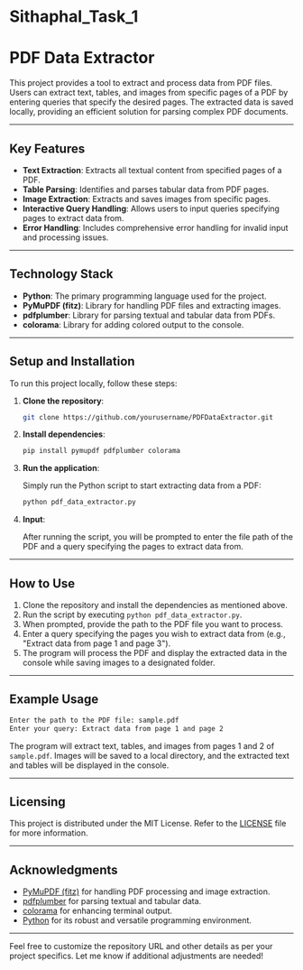# Sithaphal_Task_1

# PDF Data Extractor

This project provides a tool to extract and process data from PDF files. Users can extract text, tables, and images from specific pages of a PDF by entering queries that specify the desired pages. The extracted data is saved locally, providing an efficient solution for parsing complex PDF documents.

---

## Key Features

- **Text Extraction**: Extracts all textual content from specified pages of a PDF.
- **Table Parsing**: Identifies and parses tabular data from PDF pages.
- **Image Extraction**: Extracts and saves images from specific pages.
- **Interactive Query Handling**: Allows users to input queries specifying pages to extract data from.
- **Error Handling**: Includes comprehensive error handling for invalid input and processing issues.

---

## Technology Stack

- **Python**: The primary programming language used for the project.
- **PyMuPDF (fitz)**: Library for handling PDF files and extracting images.
- **pdfplumber**: Library for parsing textual and tabular data from PDFs.
- **colorama**: Library for adding colored output to the console.

---

## Setup and Installation

To run this project locally, follow these steps:

1. **Clone the repository**:

   ```bash
   git clone https://github.com/yourusername/PDFDataExtractor.git
   ```

2. **Install dependencies**:

   ```bash
   pip install pymupdf pdfplumber colorama
   ```

3. **Run the application**:

   Simply run the Python script to start extracting data from a PDF:

   ```bash
   python pdf_data_extractor.py
   ```

4. **Input**:

   After running the script, you will be prompted to enter the file path of the PDF and a query specifying the pages to extract data from.

---

## How to Use

1. Clone the repository and install the dependencies as mentioned above.
2. Run the script by executing `python pdf_data_extractor.py`.
3. When prompted, provide the path to the PDF file you want to process.
4. Enter a query specifying the pages you wish to extract data from (e.g., "Extract data from page 1 and page 3").
5. The program will process the PDF and display the extracted data in the console while saving images to a designated folder.

---

## Example Usage

```bash
Enter the path to the PDF file: sample.pdf
Enter your query: Extract data from page 1 and page 2
```

The program will extract text, tables, and images from pages 1 and 2 of `sample.pdf`. Images will be saved to a local directory, and the extracted text and tables will be displayed in the console.

---

## Licensing

This project is distributed under the MIT License. Refer to the [LICENSE](LICENSE) file for more information.

---

## Acknowledgments

- [PyMuPDF (fitz)](https://pymupdf.readthedocs.io/en/latest/) for handling PDF processing and image extraction.
- [pdfplumber](https://github.com/jsvine/pdfplumber) for parsing textual and tabular data.
- [colorama](https://pypi.org/project/colorama/) for enhancing terminal output.
- [Python](https://www.python.org/) for its robust and versatile programming environment.

---

Feel free to customize the repository URL and other details as per your project specifics. Let me know if additional adjustments are needed!


